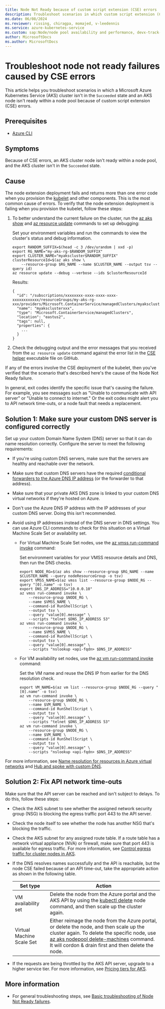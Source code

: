 ```yaml
---
title: Node Not Ready because of custom script extension (CSE) errors
description: Troubleshoot scenarios in which custom script extension (CSE) errors cause Node Not Ready states in an Azure Kubernetes Service (AKS) cluster node pool.
ms.date: 06/08/2024
ms.reviewer: rissing, chiragpa, momajed, v-leedennis
ms.service: azure-kubernetes-service
ms.custom: sap:Node/node pool availability and performance, devx-track-azurecli, innovation-engine
author: MicrosoftDocs
ms.author: MicrosoftDocs
---
```


# Troubleshoot node not ready failures caused by CSE errors

This article helps you troubleshoot scenarios in which a Microsoft Azure Kubernetes Service (AKS) cluster isn't in the `Succeeded` state and an AKS node isn't ready within a node pool because of custom script extension (CSE) errors.

## Prerequisites

- [Azure CLI](/cli/azure/install-azure-cli)

## Symptoms

Because of CSE errors, an AKS cluster node isn't ready within a node pool, and the AKS cluster isn't in the `Succeeded` state.

## Cause

The node extension deployment fails and returns more than one error code when you provision the [kubelet](https://kubernetes.io/docs/reference/command-line-tools-reference/kubelet/) and other components. This is the most common cause of errors. To verify that the node extension deployment is failing when you provision the kubelet, follow these steps:

1. To better understand the current failure on the cluster, run the [az aks show](/cli/azure/aks#az-aks-show) and [az resource update](/cli/azure/resource#az-resource-update) commands to set up debugging:

    Set your environment variables and run the commands to view the cluster's status and debug information.

    ```azurecli
    export RANDOM_SUFFIX=$(head -c 3 /dev/urandom | xxd -p)
    export RG_NAME="my-aks-rg-$RANDOM_SUFFIX"
    export CLUSTER_NAME="myakscluster$RANDOM_SUFFIX"
    clusterResourceId=$(az aks show \
        --resource-group $RG_NAME --name $CLUSTER_NAME --output tsv --query id)
    az resource update --debug --verbose --ids $clusterResourceId
    ```

    Results:

    <!-- expected_similarity=0.3 -->

    ```output
    {
      "id": "/subscriptions/xxxxxxxx-xxxx-xxxx-xxxx-xxxxxxxxxxxx/resourceGroups/my-aks-rg-xxx/providers/Microsoft.ContainerService/managedClusters/myaksclusterxxx",
      "name": "myaksclusterxxx",
      "type": "Microsoft.ContainerService/managedClusters",
      "location": "eastus2",
      "tags": null,
      "properties": {
        ...
      }
    }
    ```

1. Check the debugging output and the error messages that you received from the `az resource update` command against the error list in the [CSE helper](https://github.com/Azure/AgentBaker/blob/1bf9892afd715a34e0c6b7312e712047f10319ce/parts/linux/cloud-init/artifacts/cse_helpers.sh) executable file on GitHub.

If any of the errors involve the CSE deployment of the kubelet, then you've verified that the scenario that's described here's the cause of the Node Not Ready failure.

In general, exit codes identify the specific issue that's causing the failure. For example, you see messages such as "Unable to communicate with API server" or "Unable to connect to internet." Or the exit codes might alert you to API network time-outs, or a node fault that needs a replacement.

## Solution 1: Make sure your custom DNS server is configured correctly

Set up your custom Domain Name System (DNS) server so that it can do name resolution correctly. Configure the server to meet the following requirements:

- If you're using custom DNS servers, make sure that the servers are healthy and reachable over the network.

- Make sure that custom DNS servers have the required [conditional forwarders to the Azure DNS IP address](/azure/private-link/private-endpoint-dns#on-premises-workloads-using-a-dns-forwarder) (or the forwarder to that address).

- Make sure that your private AKS DNS zone is linked to your custom DNS virtual networks if they're hosted on Azure.

- Don't use the Azure DNS IP address with the IP addresses of your custom DNS server. Doing this isn't recommended.

- Avoid using IP addresses instead of the DNS server in DNS settings. You can use Azure CLI commands to check for this situation on a Virtual Machine Scale Set or availability set.

  - For Virtual Machine Scale Set nodes, use the [az vmss run-command invoke](/cli/azure/vmss/run-command#az-vmss-run-command-invoke) command:

    Set environment variables for your VMSS resource details and DNS, then run the DNS checks.

    ```azurecli
    export NODE_RG=$(az aks show --resource-group $RG_NAME --name $CLUSTER_NAME --query nodeResourceGroup -o tsv)
    export VMSS_NAME=$(az vmss list --resource-group $NODE_RG --query "[0].name" -o tsv)
    export DNS_IP_ADDRESS="10.0.0.10"
    az vmss run-command invoke \
        --resource-group $NODE_RG \
        --name $VMSS_NAME \
        --command-id RunShellScript \
        --output tsv \
        --query "value[0].message" \
        --scripts "telnet $DNS_IP_ADDRESS 53"
    az vmss run-command invoke \
        --resource-group $NODE_RG \
        --name $VMSS_NAME \
        --command-id RunShellScript \
        --output tsv \
        --query "value[0].message" \
        --scripts "nslookup <api-fqdn> $DNS_IP_ADDRESS"
    ```

  - For VM availability set nodes, use the [az vm run-command invoke](/cli/azure/vm/run-command#az-vm-run-command-invoke) command:

    Set the VM name and reuse the DNS IP from earlier for the DNS resolution check.

    ```azurecli
    export VM_NAME=$(az vm list --resource-group $NODE_RG --query "[0].name" -o tsv)
    az vm run-command invoke \
        --resource-group $NODE_RG \
        --name $VM_NAME \
        --command-id RunShellScript \
        --output tsv \
        --query "value[0].message" \
        --scripts "telnet $DNS_IP_ADDRESS 53"
    az vm run-command invoke \
        --resource-group $NODE_RG \
        --name $VM_NAME \
        --command-id RunShellScript \
        --output tsv \
        --query "value[0].message" \
        --scripts "nslookup <api-fqdn> $DNS_IP_ADDRESS"
    ```

For more information, see [Name resolution for resources in Azure virtual networks](/azure/virtual-network/virtual-networks-name-resolution-for-vms-and-role-instances) and [Hub and spoke with custom DNS](/azure/aks/private-clusters#hub-and-spoke-with-custom-dns).

## Solution 2: Fix API network time-outs

Make sure that the API server can be reached and isn't subject to delays. To do this, follow these steps:

- Check the AKS subnet to see whether the assigned network security group (NSG) is blocking the egress traffic port 443 to the API server.

- Check the node itself to see whether the node has another NSG that's blocking the traffic.

- Check the AKS subnet for any assigned route table. If a route table has a network virtual appliance (NVA) or firewall, make sure that port 443 is available for egress traffic. For more information, see [Control egress traffic for cluster nodes in AKS](/azure/aks/limit-egress-traffic).

- If the DNS resolves names successfully and the API is reachable, but the node CSE failed because of an API time-out, take the appropriate action as shown in the following table.

  | Set type | Action |
  | -------- | ------ |
  | VM availability set | Delete the node from the Azure portal and the AKS API by using the [kubectl delete](https://kubernetes.io/docs/reference/generated/kubectl/kubectl-commands#delete) node command, and then scale up the cluster again. |
  | Virtual Machine Scale Set | Either reimage the node from the Azure portal, or delete the node, and then scale up the cluster again. To delete the specific node, use [az aks nodepool delete-machines](/cli/azure/aks/nodepool#az-aks-nodepool-delete-machines) command. It will cordon & drain first and then delete the node. |

- If the requests are being throttled by the AKS API server, upgrade to a higher service tier. For more information, see [Pricing tiers for AKS](/azure/aks/free-standard-pricing-tiers).

## More information

- For general troubleshooting steps, see [Basic troubleshooting of Node Not Ready failures](node-not-ready-basic-troubleshooting.md).